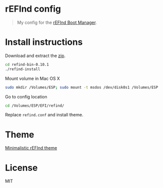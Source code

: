 # rEFInd config

> My config for the [rEFInd Boot Manager](http://www.rodsbooks.com/refind/).

# Install instructions

Download and extract the [zip](http://www.rodsbooks.com/refind/getting.html).

```bash
cd refind-bin-0.10.1
./refind-install
```

Mount volume in Mac OS X

```bash
sudo mkdir /Volumes/ESP; sudo mount -t msdos /dev/disk0s1 /Volumes/ESP
```

Go to config location

```bash
cd /Volumes/ESP/EFI/refind/
```

Replace `refind.conf` and install theme.

# Theme

[Minimalistic rEFInd theme](https://github.com/EvanPurkhiser/rEFInd-minimal)

# License

MIT
